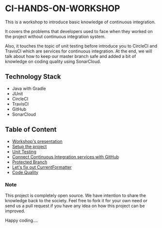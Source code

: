 # CI-HANDS-ON-WORKSHOP
This is a workshop to introduce basic knowledge of continuous integration. 

It covers the problems that developers used to face when they worked on the project without continuous integration system. 

Also, it touches the topic of unit testing before introduce you to CircleCI and TravisCI which are services for continuous integration. At the end, we will talk about how to keep our master branch safe and added a bit of knowledge on coding quality using SonarCloud.

## Technology Stack
* Java with Gradle
* JUnit
* CircleCI
* TravisCI
* GitHub
* SonarCloud

## Table of Content
* [Workshop's presentation](./documentation/presentation)
* [Setup the project](./documentation/setup)
* [Unit Testing](./documentation/unitTesting)
* [Connect Continuous Integration services with GitHub](./documentation/continuousIntegration)
* [Protected Branch](./documentation/protectedBranch)
* [Let's fix out CurrentFormatter](./documentation/fixCurrentFormatter)
* [Code Quality](./documentation/codeQuality)

### Note
This project is completely open source. We have intention to share the knowledge back to the society. Feel free to fork it for your own need or send us a pull request if you have any idea on how this project can be improved.

Happy coding....

